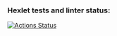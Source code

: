 ### Hexlet tests and linter status:
[![Actions Status](https://github.com/polinakren/frontend-project-12/actions/workflows/hexlet-check.yml/badge.svg)](https://github.com/polinakren/frontend-project-12/actions)